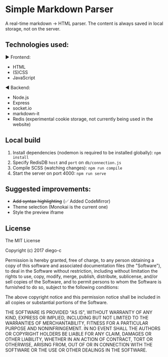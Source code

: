 # Simple Markdown Parser

A real-time markdown -> HTML parser. The content is always saved in local storage, not on the server.


## Technologies used:

:arrow_forward: Frontend:
- HTML
- (S)CSS 
- JavaScript


:arrow_backward: Backend:

- Node.js
- Express
- socket.io
- markdown-it
- Redis (experimental cookie storage, not currently being used in the website)


## Local build

1. Install dependencies (nodemon is required to be installed globally): `npm install`
2. Specify RedisDB `host` and `port` on `db/connection.js`
3. Compile SCSS (watching changes): `npm run compile`
4. Start the server on port 4000: `npm run serve`


## Suggested improvements:

- ~~Add syntax highlighting~~ (:white_check_mark: Added CodeMirror)
- Theme selection (Monokai is the current one)
- Style the preview iframe

## License

The MIT License

Copyright (c) 2017 diego-c

Permission is hereby granted, free of charge, to any person obtaining a copy of this software and associated documentation files (the "Software"), to deal in the Software without restriction, including without limitation the rights to use, copy, modify, merge, publish, distribute, sublicense, and/or sell copies of the Software, and to permit persons to whom the Software is furnished to do so, subject to the following conditions:

The above copyright notice and this permission notice shall be included in all copies or substantial portions of the Software.

THE SOFTWARE IS PROVIDED "AS IS", WITHOUT WARRANTY OF ANY KIND, EXPRESS OR IMPLIED, INCLUDING BUT NOT LIMITED TO THE WARRANTIES OF MERCHANTABILITY, FITNESS FOR A PARTICULAR PURPOSE AND NONINFRINGEMENT. IN NO EVENT SHALL THE AUTHORS OR COPYRIGHT HOLDERS BE LIABLE FOR ANY CLAIM, DAMAGES OR OTHER LIABILITY, WHETHER IN AN ACTION OF CONTRACT, TORT OR OTHERWISE, ARISING FROM, OUT OF OR IN CONNECTION WITH THE SOFTWARE OR THE USE OR OTHER DEALINGS IN THE SOFTWARE.
